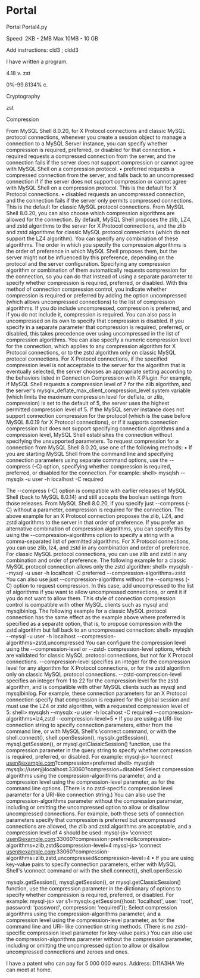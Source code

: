 # Portal
Portal
Portal4.py

Speed: 2KB - 2MB Max 10MB - 10 GB

Add instructions:
cld3 ; cldd3

I have written a program.

4.18 v. zst

0%-99.8134% c.

Cryptography

zst

Compression

From MySQL Shell 8.0.20, for X Protocol connections and classic MySQL protocol connections, whenever you create a session object to manage a connection to a MySQL Server instance, you can specify whether compression is required, preferred, or disabled for that connection. • required requests a compressed connection from the server, and the connection fails if the server does not support compression or cannot agree with MySQL Shell on a compression protocol. • preferred requests a compressed connection from the server, and falls back to an uncompressed connection if if the server does not support compression or cannot agree with MySQL Shell on a compression protocol. This is the default for X Protocol connections. • disabled requests an uncompressed connection, and the connection fails if the server only permits compressed connections. This is the default for classic MySQL protocol connections. From MySQL Shell 8.0.20, you can also choose which compression algorithms are allowed for the connection. By default, MySQL Shell proposes the zlib, LZ4, and zstd algorithms to the server for X Protocol connections, and the zlib and zstd algorithms for classic MySQL protocol connections (which do not support the LZ4 algorithm). You can specify any combination of these algorithms. The order in which you specify the compression algorithms is the order of preference in which MySQL Shell proposes them, but the server might not be influenced by this preference, depending on the protocol and the server configuration. Specifying any compression algorithm or combination of them automatically requests compression for the connection, so you can do that instead of using a separate parameter to specify whether compression is required, preferred, or disabled. With this method of connection compression control, you indicate whether compression is required or preferred by adding the option uncompressed (which allows uncompressed connections) to the list of compression algorithms. If you do include uncompressed, compression is preferred, and if you do not include it, compression is required. You can also pass in uncompressed on its own to specify that compression is disabled. If you specify in a separate parameter that compression is required, preferred, or disabled, this takes precedence over using uncompressed in the list of compression algorithms. You can also specify a numeric compression level for the connection, which applies to any compression algorithm for X Protocol connections, or to the zstd algorithm only on classic MySQL protocol connections. For X Protocol connections, if the specified compression level is not acceptable to the server for the algorithm that is eventually selected, the server chooses an appropriate setting according to the behaviors listed in Connection Compression with X Plugin. For example, if MySQL Shell requests a compression level of 7 for the zlib algorithm, and the server's mysqlx_deflate_max_client_compression_level system variable (which limits the maximum compression level for deflate, or zlib, compression) is set to the default of 5, the server uses the highest permitted compression level of 5. If the MySQL server instance does not support connection compression for the protocol (which is the case before MySQL 8.0.19 for X Protocol connections), or if it supports connection compression but does not support specifying connection algorithms and a compression level, MySQL Shell establishes the connection without specifying the unsupported parameters. To request compression for a connection from MySQL Shell 8.0.20, use one of the following methods: • If you are starting MySQL Shell from the command line and specifying connection parameters using separate command options, use the --compress (-C) option, specifying whether compression is required, preferred, or disabled for the connection. For example: shell> mysqlsh --mysqlx -u user -h localhost -C required

The --compress (-C) option is compatible with earlier releases of MySQL Shell (back to MySQL 8.0.14) and still accepts the boolean settings from those releases. From MySQL Shell 8.0.20, if you specify just --compress (-C) without a parameter, compression is required for the connection. The above example for an X Protocol connection proposes the zlib, LZ4, and zstd algorithms to the server in that order of preference. If you prefer an alternative combination of compression algorithms, you can specify this by using the --compression-algorithms option to specify a string with a comma-separated list of permitted algorithms. For X Protocol connections, you can use zlib, lz4, and zstd in any combination and order of preference. For classic MySQL protocol connections, you can use zlib and zstd in any combination and order of preference. The following example for a classic MySQL protocol connection allows only the zstd algorithm: shell> mysqlsh --mysql -u user -h localhost -C preferred --compression-algorithms=zstd You can also use just --compression-algorithms without the --compress (-C) option to request compression. In this case, add uncompressed to the list of algorithms if you want to allow uncompressed connections, or omit it if you do not want to allow them. This style of connection compression control is compatible with other MySQL clients such as mysql and mysqlbinlog. The following example for a classic MySQL protocol connection has the same effect as the example above where preferred is specified as a separate option, that is, to propose compression with the zstd algorithm but fall back to an uncompressed connection: shell> mysqlsh --mysql -u user -h localhost --compression-algorithms=zstd,uncompressed You can configure the compression level using the --compression-level or --zstd- compression-level options, which are validated for classic MySQL protocol connections, but not for X Protocol connections. --compression-level specifies an integer for the compression level for any algorithm for X Protocol connections, or for the zstd algorithm only on classic MySQL protocol connections. --zstd-compression-level specifies an integer from 1 to 22 for the compression level for the zstd algorithm, and is compatible with other MySQL clients such as mysql and mysqlbinlog. For example, these connection parameters for an X Protocol connection specify that compression is required for the global session and must use the LZ4 or zstd algorithm, with a requested compression level of 5: shell> mysqlsh --mysqlx -u user -h localhost -C required --compression-algorithms=lz4,zstd --compression-level=5 • If you are using a URI-like connection string to specify connection parameters, either from the command line, or with MySQL Shell's \connect command, or with the shell.connect(), shell.openSession(), mysqlx.getSession(), mysql.getSession(), or mysql.getClassicSession() function, use the compression parameter in the query string to specify whether compression is required, preferred, or disabled. For example: mysql-js> \connect user@example.com?compression=preferred shell> mysqlsh mysqlx://user@localhost:33060?compression=disabled Select compression algorithms using the compression-algorithms parameter, and a compression level using the compression-level parameter, as for the command line options. (There is no zstd-specific compression level parameter for a URI-like connection string.) You can also use the compression-algorithms parameter without the compression parameter, including or omitting the uncompressed option to allow or disallow uncompressed connections. For example, both these sets of connection parameters specify that compression is preferred but uncompressed connections are allowed, the zlib and zstd algorithms are acceptable, and a compression level of 4 should be used: mysql-js> \connect user@example.com:33060?compression=preferred&compression-algorithms=zlib,zstd&compression-level=4 mysql-js> \connect user@example.com:33060?compression-algorithms=zlib,zstd,uncompressed&compression-level=4 • If you are using key-value pairs to specify connection parameters, either with MySQL Shell's \connect command or with the shell.connect(), shell.openSessio

mysqlx.getSession(), mysql.getSession(), or mysql.getClassicSession() function, use the compression parameter in the dictionary of options to specify whether compression is required, preferred, or disabled. For example: mysql-js> var s1=mysqlx.getSession({host: 'localhost', user: 'root', password: 'password', compression: 'required'}); Select compression algorithms using the compression-algorithms parameter, and a compression level using the compression-level parameter, as for the command line and URI- like connection string methods. (There is no zstd-specific compression level parameter for key-value pairs.) You can also use the compression-algorithms parameter without the compression parameter, including or omitting the uncompressed option to allow or disallow uncompressed connections and zeroes and ones.

I have a patent who can pay for 5 000 000 euros.
Address: D11A3HA
We can meet at home.
